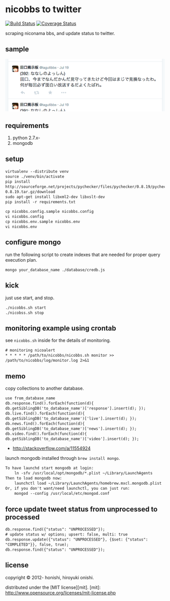 nicobbs to twitter
==
[![Build Status](https://travis-ci.org/honishi/nicobbs.png?branch=develop)](https://travis-ci.org/honishi/nicobbs)
[![Coverage Status](https://coveralls.io/repos/honishi/nicobbs/badge.png?branch=develop)](https://coveralls.io/r/honishi/nicobbs?branch=develop)

scraping niconama bbs, and update status to twitter.

sample
--
![tweets](./sample/tweets.png)

requirements
--
1. python 2.7.x-
2. mongodb

setup
--
````
virtualenv --distribute venv
source ./venv/bin/activate
pip install http://sourceforge.net/projects/pychecker/files/pychecker/0.8.19/pychecker-0.8.19.tar.gz/download
sudo apt-get install libxml2-dev libxslt-dev
pip install -r requirements.txt
````

````
cp nicobbs.config.sample nicobbs.config
vi nicobbs.config
cp nicobbs.env.sample nicobbs.env
vi nicobbs.env
````

configure mongo
--
run the following script to create indexes that are needed for proper query execution plan.

````
mongo your_database_name ./database/credb.js
````

kick
--
just use start, and stop.
````
./nicobbs.sh start
./nicobss.sh stop
````

monitoring example using crontab
--
see `nicobbs.sh` inside for the details of monitoring.

	# monitoring nicoalert
	* * * * * /path/to/nicobbs/nicobbs.sh monitor >> /path/to/nicobbs/log/monitor.log 2>&1

memo
--
copy collections to another database.
````
use from_database_name
db.response.find().forEach(function(d){ db.getSiblingDB('to_database_name')['response'].insert(d); });
db.live.find().forEach(function(d){ db.getSiblingDB('to_database_name')['live'].insert(d); });
db.news.find().forEach(function(d){ db.getSiblingDB('to_database_name')['news'].insert(d); });
db.video.find().forEach(function(d){ db.getSiblingDB('to_database_name')['video'].insert(d); });
````
- http://stackoverflow.com/a/11554924

launch mongodb installed through `brew install mongo`.
````
To have launchd start mongodb at login:
    ln -sfv /usr/local/opt/mongodb/*.plist ~/Library/LaunchAgents
Then to load mongodb now:
    launchctl load ~/Library/LaunchAgents/homebrew.mxcl.mongodb.plist
Or, if you don't want/need launchctl, you can just run:
    mongod --config /usr/local/etc/mongod.conf
````

force update tweet status from unprocessed to processed
--
````
db.response.find({"status": "UNPROCESSED"});
# update status w/ options; upsert: false, multi: true
db.response.update({"status": "UNPROCESSED"}, {$set: {"status": "COMPLETED"}}, false, true);
db.response.find({"status": "UNPROCESSED"});
````

license
--
copyright &copy; 2012- honishi, hiroyuki onishi.

distributed under the [MIT license][mit].
[mit]: http://www.opensource.org/licenses/mit-license.php
